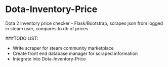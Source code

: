 Dota-Inventory-Price
====================
Dota 2 inventory price checker - Flask/Bootstrap, scrapes json from logged in steam user, compares to db of prices

###TODO LIST:

* Write scraper for steam community marketplace
* Create front end database manager for scraped information
* Integrate into Dota-Inventory-Price
